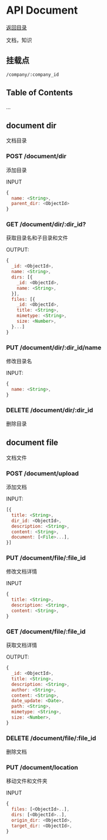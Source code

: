 # API Document

[返回目录](index.md)

文档，知识

## 挂载点

```
/company/:company_id
```

## Table of Contents

...

## document dir

文档目录

### POST /document/dir

添加目录

INPUT

```javascript
{
  name: <String>,
  parent_dir: <ObjectId>
}
```

### GET /document/dir/:dir_id?

获取目录名和子目录和文件

OUTPUT:
```javascript
{
  _id: <ObjectId>,
  name: <String>,
  dirs: [{
    _id: <ObjectId>,
    name: <String>,
  }],
  files: [{
    _id: <ObjectId>,
    title: <String>,
    mimetype: <String>,
    size: <Number>,
  }...]
}
```

### PUT /document/dir/:dir_id/name

修改目录名

INPUT:
```javascript
{
  name: <String>,
}
```

### DELETE /document/dir/:dir_id

删除目录

## document file

文档文件

### POST /document/upload

添加文档

INPUT:
```javascript
[{
  title: <String>,
  dir_id: <ObjectId>,
  description: <String>,
  content: <String>,
  document: [<File>...],
}]
```

### PUT /document/file/:file_id

修改文档详情

INPUT
```javascript
{
  title: <String>,
  description: <String>,
  content: <String>,
}
```

### GET /document/file/:file_id

获取文档详情

OUTPUT:
```javascript
{
  _id: <ObjectId>,
  title: <String>,
  description: <String>,
  author: <String>,
  content: <String>,
  date_update: <Date>,
  path: <String>,
  mimetype: <String>,
  size: <Number>,
}
```

### DELETE /document/file/:file_id

删除文档

### PUT /document/location

移动文件和文件夹

INPUT
```javascript
{
  files: [<ObjectId>..],
  dirs: [<ObjectId>..],
  origin_dir: <ObjectId>,
  target_dir: <ObjectId>,
}
```
